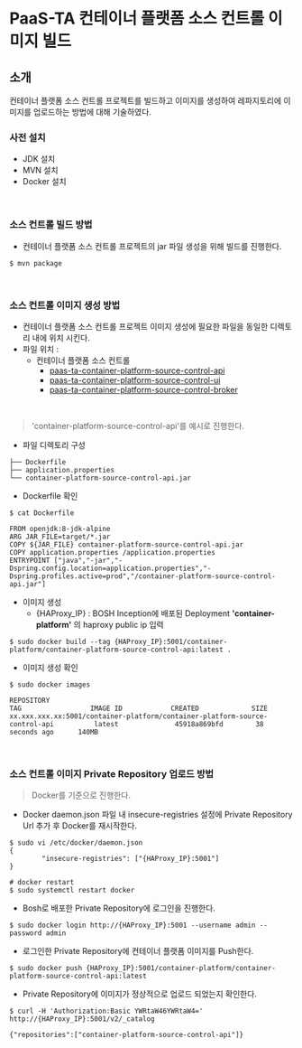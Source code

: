 # PaaS-TA 컨테이너 플랫폼 소스 컨트롤 이미지 빌드
## 소개
컨테이너 플랫폼 소스 컨트롤 프로젝트를 빌드하고 이미지를 생성하여 레파지토리에 이미지를 업로드하는 방법에 대해 기술하였다.
### 사전 설치
- JDK 설치
- MVN 설치
- Docker 설치

<br>

### 소스 컨트롤 빌드 방법
- 컨테이너 플랫폼 소스 컨트롤 프로젝트의 jar 파일 생성을 위해 빌드를 진행한다.
```
$ mvn package
```

<br>

### 소스 컨트롤 이미지 생성 방법
- 컨테이너 플랫폼 소스 컨트롤 프로젝트 이미지 생성에 필요한 파일을 동일한 디렉토리 내에 위치 시킨다.
- 파일 위치 : <br>
  + 컨테이너 플랫폼 소스 컨트롤
      - [paas-ta-container-platform-source-control-api](source-control/paas-ta-container-platform-source-control-api)
      - [paas-ta-container-platform-source-control-ui](source-control/paas-ta-container-platform-source-control-ui)
      - [paas-ta-container-platform-source-control-broker](source-control/paas-ta-container-platform-source-control-broker)
      

<br>

> 'container-platform-source-control-api'를 예시로 진행한다.

- 파일 디렉토리 구성
```
├── Dockerfile
├── application.properties
└── container-platform-source-control-api.jar
```
- Dockerfile 확인
```
$ cat Dockerfile
```
```
FROM openjdk:8-jdk-alpine
ARG JAR_FILE=target/*.jar
COPY ${JAR_FILE} container-platform-source-control-api.jar
COPY application.properties /application.properties
ENTRYPOINT ["java","-jar","-Dspring.config.location=application.properties","-Dspring.profiles.active=prod","/container-platform-source-control-api.jar"]
```
- 이미지 생성
  + {HAProxy_IP} : BOSH Inception에 배포된 Deployment <b>'container-platform'</b> 의 haproxy public ip 입력
```
$ sudo docker build --tag {HAProxy_IP}:5001/container-platform/container-platform-source-control-api:latest .
```
- 이미지 생성 확인
```
$ sudo docker images

REPOSITORY                                                            TAG                 IMAGE ID            CREATED             SIZE
xx.xxx.xxx.xx:5001/container-platform/container-platform-source-control-api          latest              45918a869bfd        38 seconds ago      140MB
```

<br>

### 소스 컨트롤 이미지 Private Repository 업로드 방법
> Docker를 기준으로 진행한다.

- Docker daemon.json 파일 내 insecure-registries 설정에 Private Repository Url 추가 후 Docker를 재시작한다.
```
$ sudo vi /etc/docker/daemon.json
{
        "insecure-registries": ["{HAProxy_IP}:5001"]
}

# docker restart
$ sudo systemctl restart docker
```

- Bosh로 배포한 Private Repository에 로그인을 진행한다.
```
$ sudo docker login http://{HAProxy_IP}:5001 --username admin --password admin
```

- 로그인한 Private Repository에 컨테이너 플랫폼 이미지를 Push한다.
```
$ sudo docker push {HAProxy_IP}:5001/container-platform/container-platform-source-control-api:latest
```
- Private Repository에 이미지가 정상적으로 업로드 되었는지 확인한다.
```
$ curl -H 'Authorization:Basic YWRtaW46YWRtaW4=' http://{HAProxy_IP}:5001/v2/_catalog

{"repositories":["container-platform-source-control-api"]}
`````